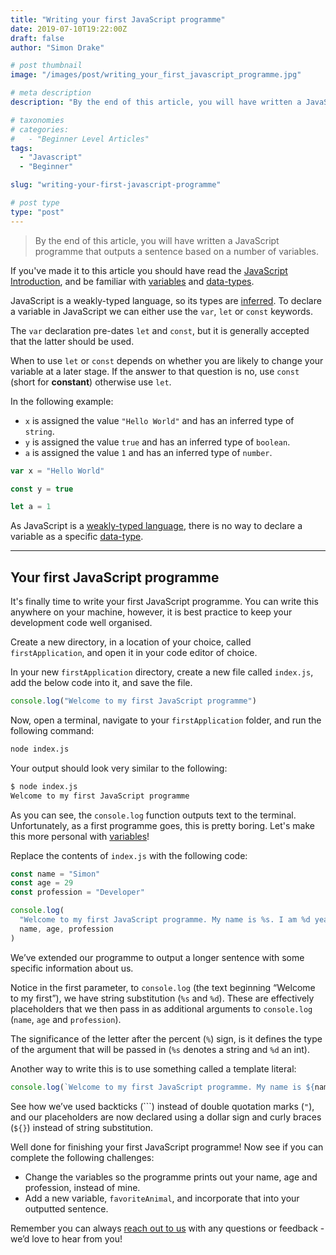 ```yaml
---
title: "Writing your first JavaScript programme"
date: 2019-07-10T19:22:00Z
draft: false
author: "Simon Drake"

# post thumbnail
image: "/images/post/writing_your_first_javascript_programme.jpg"

# meta description
description: "By the end of this article, you will have written a JavaScript programme that outputs a sentence based on a number of variables."

# taxonomies
# categories:
#   - "Beginner Level Articles"
tags:
  - "Javascript"
  - "Beginner"

slug: "writing-your-first-javascript-programme"

# post type
type: "post"
---
```



> By the end of this article, you will have written a JavaScript programme that outputs a sentence based on a number of variables.

If you've made it to this article you should have read the [JavaScript Introduction](https://www.codetips.co.uk/languages/javascript/javascript-introduction/), and be familiar with [variables](https://www.codetips.co.uk/beginner/what-is-a-variable/) and [data-types](https://www.codetips.co.uk/beginner/what-is-a-data-type/).

JavaScript is a weakly-typed language, so its types are [inferred](https://www.codetips.co.uk/intermediate/translation-and-types/). To declare a variable in JavaScript we can either use the `var`, `let` or `const` keywords.

The `var` declaration pre-dates `let` and `const`, but it is generally accepted that the latter should be used.

When to use `let` or `const` depends on whether you are likely to change your variable at a later stage. If the answer to that question is no, use `const` (short for **constant**) otherwise use `let`.

In the following example:

* `x` is assigned the value `"Hello World"` and has an inferred type of `string`.
* `y` is assigned the value `true` and has an inferred type of `boolean`.
* `a` is assigned the value `1` and has an inferred type of `number`.

```JavaScript
var x = "Hello World"

const y = true

let a = 1
```

As JavaScript is a [weakly-typed language](https://www.codetips.co.uk/intermediate/translation-and-types/), there is no way to declare a variable as a specific [data-type](https://www.codetips.co.uk/beginner/what-is-a-data-type/).

---

## Your first JavaScript programme

It's finally time to write your first JavaScript programme. You can write this anywhere on your machine, however, it is best practice to keep your development code well organised.

Create a new directory, in a location of your choice, called `firstApplication`, and open it in your code editor of choice.

In your new `firstApplication` directory, create a new file called `index.js`, add the below code into it, and save the file.

```JavaScript
console.log("Welcome to my first JavaScript programme")
```

Now, open a terminal, navigate to your `firstApplication` folder, and run the following command:

```bash
node index.js

```

Your output should look very similar to the following:

```bash
$ node index.js         
Welcome to my first JavaScript programme

```

As you can see, the `console.log` function outputs text to the terminal. Unfortunately, as a first programme goes, this is pretty boring. Let's make this more personal with [variables](https://www.codetips.co.uk/beginner/what-is-a-variable/)!

Replace the contents of `index.js` with the following code:

```JavaScript
const name = "Simon"
const age = 29
const profession = "Developer"

console.log(
  "Welcome to my first JavaScript programme. My name is %s. I am %d years old. I work as a %s", 
  name, age, profession
)

```

We’ve extended our programme to output a longer sentence with some specific information about us.

Notice in the first parameter, to `console.log` (the text beginning “Welcome to my first”), we have string substitution (`%s` and `%d`). These are effectively placeholders that we then pass in as additional arguments to `console.log` (`name`, `age` and `profession`).

The significance of the letter after the percent (`%`) sign, is it defines the type of the argument that will be passed in (`%s` denotes a string and `%d` an int).

Another way to write this is to use something called a template literal:

```JavaScript
console.log(`Welcome to my first JavaScript programme. My name is ${name}. I am ${age} years old. I work as a ${profession}.`)

```

See how we’ve used backticks (```) instead of double quotation marks (`"`), and our placeholders are now declared using a dollar sign and curly braces (`${}`) instead of string substitution.

Well done for finishing your first JavaScript programme! Now see if you can complete the following challenges:

* Change the variables so the programme prints out your name, age and profession, instead of mine.
* Add a new variable, `favoriteAnimal`, and incorporate that into your outputted sentence.

Remember you can always [reach out to us](https://www.codetips.co.uk/contact-us/) with any questions or feedback - we’d love to hear from you!

